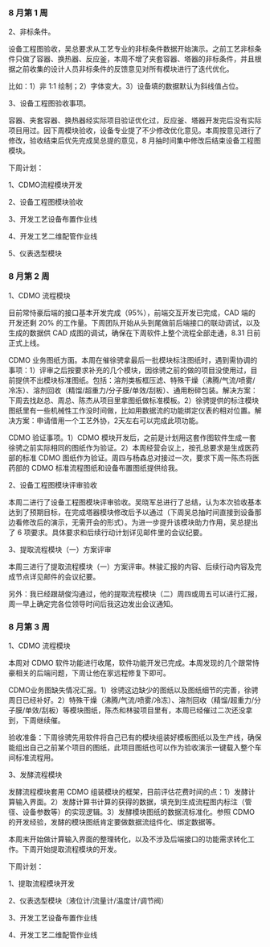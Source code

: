 ### 8 月第 1 周

2、非标条件。

设备工程图验收，吴总要求从工艺专业的非标条件数据开始演示。之前工艺非标条件只做了容器、换热器、反应釜，本周不增了夹套容器、塔器的非标条件，并且根据之前收集的设计人员非标条件的反馈意见对所有模块进行了迭代优化。

比如：1）非 1:1 绘制；2）字体变大。3）设备填的数据默认为斜线值占位。

3、设备工程图验收事项。

容器、夹套容器、换热器经实际项目验证优化过，反应釜、塔器开发完后没有实际项目用过。因下周模块验收，设备专业提了不少修改优化意见。本周按意见进行了修改，验收结束后优先完成吴总提的意见，8 月抽时间集中修改后结束设备工程图模块。

下周计划：

1、CDMO流程模块开发

2、设备工程图模块验收

3、开发工艺设备布置作业线

4、开发工艺二维配管作业线

5、仪表选型模块

### 8 月第 2 周

1、CDMO 流程模块

目前常恃豪后端的接口基本开发完成（95%），前端交互开发已完成，CAD 端的开发还剩 20% 的工作量。下周团队开始从头到尾做前后端接口的联动调试，以及生成的数据供 CAD 成图的调试，确保在下周软件上整个流程全部走通，8.31 日前正式上线。

CDMO 业务图纸方面。本周在催徐骋拿最后一批模块标注图纸时，遇到需协调的事项：1）评审之后按要求补充的几个模块，因徐骋之前的做的项目没使用过，目前提供不出模块标准图纸。包括：溶剂类板框压滤、特殊干燥（沸腾/气流/喷雾/冷冻）、溶剂回收（精馏/超重力/分子膜/单效/刮板）、通用粉碎包装。解决方案：下周去找赵总、周总、陈杰从项目里拿图纸做标准模板。2）徐骋提供的标注模块图纸里有一些机械性工作没时间做，比如用数据流的功能绑定仪表的相对位置。解决方案：申请借用一个工艺外协，2天左右可以完成此项功能。

CDMO 验证事项。1）CDMO 模块开发后，之前是计划用这套作图软件生成一套徐骋之前实际相同的图纸作为验证。2）本周经营会议上，按孔总要求是生成医药部的标准 CDMO 图纸作为验证。周四与杨森总对接过一次，要求下周一陈杰将医药部的 CDMO 标准流程图纸和设备布置图纸提供给我。

2、设备工程图模块评审验收

本周二进行了设备工程图模块评审验收。吴晓军总进行了总结，认为本次验收基本达到了预期目标，在完成塔器模块修改后予以通过（下周吴总抽时间直接到设备那边看修改后的演示，无需开会的形式）。为进一步提升该模块助力作用，吴总提出了 6 项要求。具体要求和后续行动计划详见邮件里的会议纪要。

3、提取流程模块（一）方案评审

本周三进行了提取流程模块（一）方案评审。林骏汇报的内容、后续行动内容及完成节点详见邮件的会议纪要。

另外：我已经跟胡俊沟通过，他的提取流程模块（二）周四或周五可以进行汇报，周一早上确定完各位领导时间后我这边发出会议通知。

### 8 月第 3 周

1、CDMO 流程模块

本周对 CDMO 软件功能进行收尾，软件功能开发已完成。本周发现的几个跟常恃豪相关的后端问题，下周让他在家远程修复下即可。

CDMO业务图缺失情况汇报。1）徐骋这边缺少的图纸以及图纸细节的完善，徐骋周日已经补好。2）特殊干燥（沸腾/气流/喷雾/冷冻）、溶剂回收（精馏/超重力/分子膜/单效/刮板）等模块图纸，陈杰和林骏项目里有，本周已经催过二次还没拿到，下周继续催。

验收准备：下周徐骋先用软件将自己已有的模块组装好模板图纸以及生产线，确保能组出自己之前某个项目的图纸，此项目图纸也可以作为验收演示一键载入整个车间标准流程用。

3、发酵流程模块

发酵流程模块套用 CDMO 组装模块的框架，目前评估花费时间的点：1）发酵计算输入界面。2）发酵计算书计算的获得的数据，填充到生成流程图内标注（管径、设备参数等）的实现逻辑。3）发酵模块图纸的数据流标准化。参照 CDMO 的开发经验，发酵的模块图纸肯定要做数据流组件化、绑定数据等。

本周末开始做计算输入界面的整理转化，以及不涉及后端接口的功能需求转化工作。下周开始提取流程模块的开发。

下周计划：

1、提取流程模块开发

2、仪表选型模块（液位计/流量计/温度计/调节阀）

3、开发工艺设备布置作业线

4、开发工艺二维配管作业线